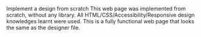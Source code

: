 Implement a design from scratch
This web page was implemented from scratch, without any library. All HTML/CSS/Accessibility/Responsive design knowledges learnt were used.
This is a fully functional web page that looks the same as the designer file.
